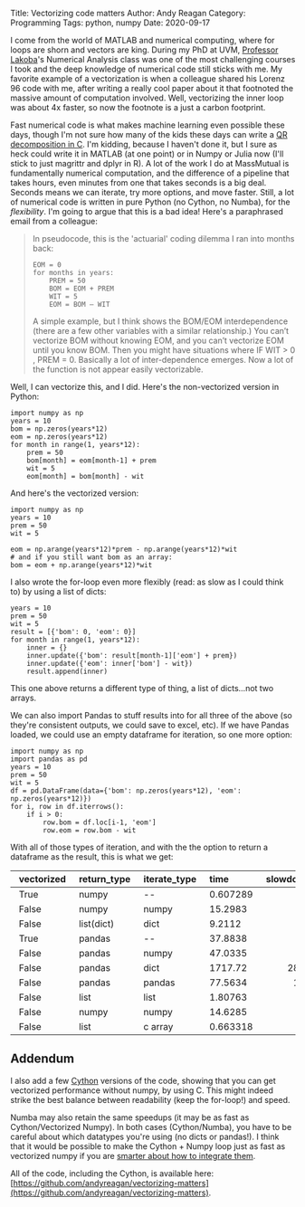 Title: Vectorizing code matters
Author: Andy Reagan
Category: Programming
Tags: python, numpy
Date: 2020-09-17

I come from the world of MATLAB and numerical computing,
where for loops are shorn and vectors are king.
During my PhD at UVM,
[Professor Lakoba](http://www.cems.uvm.edu/~tlakoba/)'s Numerical Analysis class was one of the most challenging courses I took
and the deep knowledge of numerical code still sticks with me.
My favorite example of a vectorization is when a colleague shared his Lorenz 96 code with me,
after writing a really cool paper about it that footnoted the massive amount of computation involved.
Well, vectorizing the inner loop was about 4x faster,
so now the footnote is a just a carbon footprint.

Fast numerical code is what makes machine learning even possible these days,
though I'm not sure how many of the kids these days can write a [QR decomposition in C](https://www.academia.edu/4902724/Numerical_Recipes_in_C_The_Art_of_Scientific_Computing_2nd_Ed_William_H_Press).
I'm kidding, because I haven't done it, but I sure as heck could write it in MATLAB (at one point)
or in Numpy or Julia now (I'll stick to just magrittr and dplyr in R).
A lot of the work I do at MassMutual is fundamentally numerical computation,
and the difference of a pipeline that takes hours, even minutes from one that takes seconds is a big deal.
Seconds means we can iterate, try more options, and move faster.
Still, a lot of numerical code is written in pure Python (no Cython, no Numba),
for the _flexibility_.
I'm going to argue that this is a bad idea!
Here's a paraphrased email from a colleague:

> In pseudocode, this is the 'actuarial' coding dilemma I ran into months back:
>
>     EOM = 0
>     for months in years:
>         PREM = 50
>         BOM = EOM + PREM
>         WIT = 5
>         EOM = BOM – WIT
>
> A simple example, but I think shows the BOM/EOM interdependence (there are a few other variables with a similar relationship.)
> You can’t vectorize BOM without knowing EOM, and you can’t vectorize EOM until you know BOM.
> Then you might have situations where IF WIT > 0 , PREM = 0.
> Basically a lot of inter-dependence emerges.
> Now a lot of the function is not appear easily vectorizable.

Well, I can vectorize this, and I did.
Here's the non-vectorized version in Python:

    import numpy as np
    years = 10
    bom = np.zeros(years*12)
    eom = np.zeros(years*12)
    for month in range(1, years*12):
        prem = 50
        bom[month] = eom[month-1] + prem
        wit = 5
        eom[month] = bom[month] - wit

And here's the vectorized version:

    import numpy as np
    years = 10
    prem = 50
    wit = 5

    eom = np.arange(years*12)*prem - np.arange(years*12)*wit
    # and if you still want bom as an array:
    bom = eom + np.arange(years*12)*wit

I also wrote the for-loop even more flexibly (read: as slow as I could think to) by using a list of dicts:

    years = 10
    prem = 50
    wit = 5
    result = [{'bom': 0, 'eom': 0}]
    for month in range(1, years*12):
        inner = {}
        inner.update({'bom': result[month-1]['eom'] + prem})
        inner.update({'eom': inner['bom'] - wit})
        result.append(inner)

This one above returns a different type of thing,
a list of dicts...not two arrays.

We can also import Pandas to stuff results into for all three of the above (so they're consistent outputs, we could save to excel, etc).
If we have Pandas loaded,
we could use an empty dataframe for iteration,
so one more option:

    import numpy as np
    import pandas as pd
    years = 10
    prem = 50
    wit = 5
    df = pd.DataFrame(data={'bom': np.zeros(years*12), 'eom': np.zeros(years*12)})
    for i, row in df.iterrows():
        if i > 0:
            row.bom = df.loc[i-1, 'eom']
            row.eom = row.bom - wit

With all of those types of iteration,
and with the the option to return a dataframe as the result,
this is what we get:

<style>td, th { padding-left: 15px; }</style>

| vectorized   | return_type   | iterate_type   |        time |   slowdown |
|:-------------|:--------------|:---------------|:------------|-----------:|
| True         | numpy         | --             |    0.607289 |          1 |
| False        | numpy         | numpy          |   15.2983   |         25 |
| False        | list(dict)    | dict           |    9.2112   |         15 |
| True         | pandas        | --             |   37.8838   |         62 |
| False        | pandas        | numpy          |   47.0335   |         77 |
| False        | pandas        | dict           | 1717.72     |       2828 |
| False        | pandas        | pandas         |   77.5634   |        127 |
| False        | list          | list           |    1.80763  |          2 |
| False        | numpy         | numpy          |   14.6285   |         24 |
| False        | list          | c array        |    0.663318 |          1 |

## Addendum

I also add a few [Cython](https://cython.readthedocs.io/en/latest/src/tutorial/cython_tutorial.html) versions of the code,
showing that you can get vectorized performance without numpy,
by using C.
This might indeed strike the best balance between readability (keep the for-loop!) and
speed.

Numba may also retain the same speedups (it may be as fast as Cython/Vectorized Numpy).
In both cases (Cython/Numba),
you have to be careful about which datatypes you're using (no dicts or pandas!).
I think that it would be possible to make the Cython + Numpy loop just as fast
as vectorized numpy if you are [smarter about how to integrate them](https://cython.readthedocs.io/en/latest/src/userguide/memoryviews.html#memoryviews).

All of the code, including the Cython, is available here: [https://github.com/andyreagan/vectorizing-matters](https://github.com/andyreagan/vectorizing-matters).